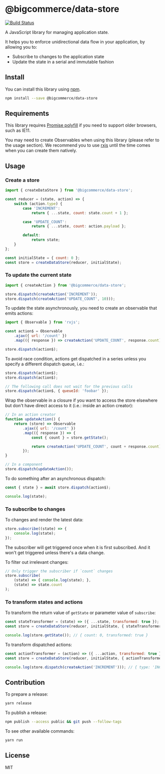 # @bigcommerce/data-store

[![Build Status](https://travis-ci.com/bigcommerce/data-store-js.svg?token=pywwZy8zX1F5AzeQ9WpL&branch=master)](https://travis-ci.com/bigcommerce/data-store-js)

A JavaScript library for managing application state.

It helps you to enforce unidirectional data flow in your application, by allowing you to:
* Subscribe to changes to the application state
* Update the state in a serial and immutable fashion


## Install

You can install this library using [npm](https://www.npmjs.com/get-npm).

```sh
npm install --save @bigcommerce/data-store
```


## Requirements

This library requires [Promise polyfill](https://github.com/stefanpenner/es6-promise) if you need to support older browsers, such as IE11.

You may need to create Observables when using this library (please refer to the usage section). We recommend you to use [rxjs](https://github.com/ReactiveX/rxjs) until the time comes when you can create them natively.


## Usage

### Create a store

```js
import { createDataStore } from '@bigcommerce/data-store';

const reducer = (state, action) => {
    switch (action.type) {
        case 'INCREMENT':
            return { ...state, count: state.count + 1 };

        case 'UPDATE_COUNT':
            return { ...state, count: action.payload };

        default:
            return state;
    }
};

const initialState = { count: 0 };
const store = createDataStore(reducer, initialState);
```

### To update the current state

```js
import { createAction } from '@bigcommerce/data-store';

store.dispatch(createAction('INCREMENT'));
store.dispatch(createAction('UPDATE_COUNT', 10)));
```

To update the state asynchronously, you need to create an observable that emits actions:

```js
import { Observable } from 'rxjs';

const action$ = Observable
    .ajax({ url: '/count' })
    .map(({ response }) => createAction('UPDATE_COUNT', response.count))

store.dispatch(action$);
```

To avoid race condition, actions get dispatched in a series unless you specify a different dispatch queue, i.e.:

```js
store.dispatch(action$);
store.dispatch(action$);

// The following call does not wait for the previous calls
store.dispatch(action$, { queueId: 'foobar' });
```

Wrap the observable in a closure if you want to access the store elsewhere but don't have direct access to it (i.e.: inside an action creator):

```js
// In an action creator
function updateAction() {
    return (store) => Observable
        .ajax({ url: '/count' })
        .map(({ response }) => {
            const { count } = store.getState();

            return createAction('UPDATE_COUNT', count + response.count);
        });
}
```

```js
// In a component
store.dispatch(updateAction());
```

To do something after an asynchronous dispatch:

```js
const { state } = await store.dispatch(action$);

console.log(state);
```

### To subscribe to changes

To changes and render the latest data:

```js
store.subscribe((state) => {
    console.log(state);
});
```

The subscriber will get triggered once when it is first subscribed. And it won't get triggered unless there's a data change.

To filter out irrelevant changes:

```js
// Only trigger the subscriber if `count` changes
store.subscribe(
    (state) => { console.log(state); },
    (state) => state.count
);
```

### To transform states and actions

To transform the return value of `getState` or parameter value of `subscribe`:

```js
const stateTransformer = (state) => ({ ...state, transformed: true });
const store = createDataStore(reducer, initialState, { stateTransformer });

console.log(store.getState()); // { count: 0, transformed: true }
```

To transform dispatched actions:

```js
const actionTransformer = (action) => ({ ...action, transformed: true });
const store = createDataStore(reducer, initialState, { actionTransformer });

console.log(store.dispatch(createAction('INCREMENT'))); // { type: 'INCREMENT', transformed: true }
```


## Contribution

To prepare a release:

```sh
yarn release
```

To publish a release:

```sh
npm publish --access public && git push --follow-tags
```

To see other available commands:

```sh
yarn run
```

## License

MIT
